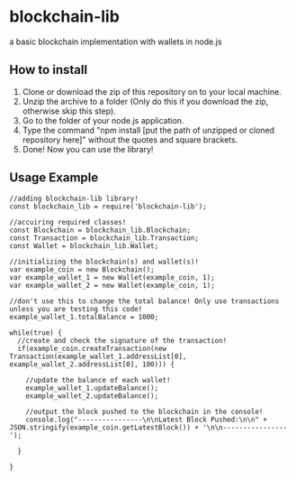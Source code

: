 # blockchain-lib
a basic blockchain implementation with wallets in node.js

<h2>How to install</h2>

1. Clone or download the zip of this repository on to your local machine.
2. Unzip the archive to a folder (Only do this if you download the zip, otherwise skip this step).
3. Go to the folder of your node.js application.
4. Type the command "npm install [put the path of unzipped or cloned repository here]" without the quotes and square brackets.
5. Done! Now you can use the library!

<h2>Usage Example</h2>

    //adding blockchain-lib library!
    const blockchain_lib = require('blockchain-lib');

    //accuiring required classes!
    const Blockchain = blockchain_lib.Blockchain;
    const Transaction = blockchain_lib.Transaction;
    const Wallet = blockchain_lib.Wallet;

    //initializing the blockchain(s) and wallet(s)!
    var example_coin = new Blockchain();
    var example_wallet_1 = new Wallet(example_coin, 1);
    var example_wallet_2 = new Wallet(example_coin, 1);

    //don't use this to change the total balance! Only use transactions unless you are testing this code!
    example_wallet_1.totalBalance = 1000;

    while(true) {
      //create and check the signature of the transaction!
      if(example_coin.createTransaction(new Transaction(example_wallet_1.addressList[0], example_wallet_2.addressList[0], 100))) {
        
        //update the balance of each wallet!
        example_wallet_1.updateBalance();
        example_wallet_2.updateBalance();
        
        //output the block pushed to the blockchain in the console!
        console.log("----------------\n\nLatest Block Pushed:\n\n" + JSON.stringify(example_coin.getLatestBlock()) + '\n\n----------------');

      }

    }
